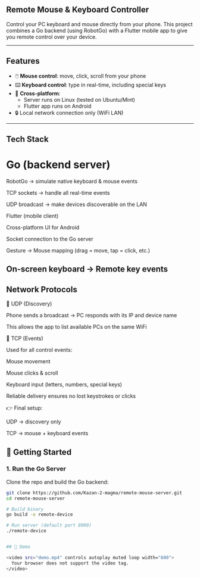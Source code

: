 ## Remote Mouse & Keyboard Controller

Control your PC keyboard and mouse directly from your phone.
This project combines a Go backend (using RobotGo) with a Flutter mobile app to give you remote control over your device.

---

##  Features
- 🖱️ **Mouse control**: move, click, scroll from your phone
- ⌨️ **Keyboard control**: type in real-time, including special keys
- 📡 **Cross-platform**:  
  - Server runs on Linux (tested on Ubuntu/Mint)  
  - Flutter app runs on Android
- 🔒 Local network connection only (WiFi LAN)

---

##  Tech Stack

# Go (backend server)

RobotGo → simulate native keyboard & mouse events

TCP sockets → handle all real-time events

UDP broadcast → make devices discoverable on the LAN

Flutter (mobile client)

Cross-platform UI for Android

Socket connection to the Go server

Gesture → Mouse mapping (drag = move, tap = click, etc.)

On-screen keyboard → Remote key events
---

## Network Protocols
🔹 UDP (Discovery)

Phone sends a broadcast → PC responds with its IP and device name

This allows the app to list available PCs on the same WiFi

🔹 TCP (Events)

Used for all control events:

Mouse movement

Mouse clicks & scroll

Keyboard input (letters, numbers, special keys)

Reliable delivery ensures no lost keystrokes or clicks

👉 Final setup:

UDP → discovery only

TCP → mouse + keyboard events

## 🚀 Getting Started

### 1. Run the Go Server
Clone the repo and build the Go backend:
```bash
git clone https://github.com/Kazan-2-magma/remote-mouse-server.git
cd remote-mouse-server

# Build binary
go build -o remote-device

# Run server (default port 8000)
./remote-device


## 🎥 Demo

<video src="demo.mp4" controls autoplay muted loop width="600">
  Your browser does not support the video tag.
</video>
